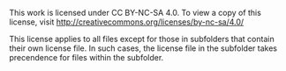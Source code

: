 This work is licensed under CC BY-NC-SA 4.0. To view a copy of this license, visit http://creativecommons.org/licenses/by-nc-sa/4.0/

This license applies to all files except for those in subfolders that contain their own license file. In such cases, the license file in the subfolder takes precendence for files within the subfolder.

